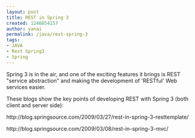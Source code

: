 ```yaml
---
layout: post
title: REST in Spring 3
created: 1246854157
author: yanai
permalink: /java/rest-spring-3
tags:
- JAVA
- Rest Spring3
- Spring
---
```

<p>Spring 3 is in the air, and one of the exciting features it brings is REST &quot;service abstraction&quot; and making the development of 'RESTful' Web services easier.</p>
<p>These blogs show the key points of developing REST with Spring 3 (both client and server side):</p>
<p>http://blog.springsource.com/2009/03/27/rest-in-spring-3-resttemplate/</p>
<p>http://blog.springsource.com/2009/03/08/rest-in-spring-3-mvc/</p>
<p>&nbsp;</p>
